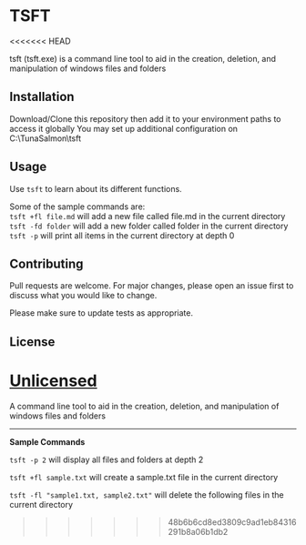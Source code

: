 # TSFT
<<<<<<< HEAD

tsft (tsft.exe) is a command line tool to aid in the creation, deletion, and manipulation of windows files and folders

## Installation

Download/Clone this repository then add it to your environment paths to access it globally
You may set up additional configuration on C:\\TunaSalmon\\tsft


## Usage

Use ``` tsft ``` to learn about its different functions.


Some of the sample commands are:  
``` tsft +fl file.md ``` will add a new file called file.md in the current directory  
``` tsft -fd folder ``` will add a new folder called folder in the current directory  
``` tsft -p ``` will print all items in the current directory at depth 0  

## Contributing
Pull requests are welcome. For major changes, please open an issue first to discuss what you would like to change.

Please make sure to update tests as appropriate.

## License
[Unlicensed](https://unlicense.org)
=======
A command line tool to aid in the creation, deletion, and manipulation of windows files and folders

****
**Sample Commands**

``tsft -p 2`` will display all files and folders at depth 2

``tsft +fl sample.txt`` will create a sample.txt file in the current directory

``tsft -fl "sample1.txt, sample2.txt"`` will delete the following files in the current directory
>>>>>>> 48b6b6cd8ed3809c9ad1eb84316291b8a06b1db2
